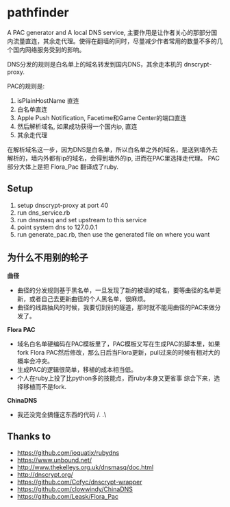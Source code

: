 pathfinder
===========
A PAC generator and A local DNS service, 主要作用是让作者关心的那部分国内流量直连，其余走代理。使得在翻墙的同时，尽量减少作者常用的数量不多的几个国内网络服务受到的影响。

DNS分发的规则是白名单上的域名转发到国内DNS，其余走本机的 dnscrypt-proxy.

PAC的规则是:

1. isPlainHostName 直连
1. 白名单直连
1. Apple Push Notification, Facetime和Game Center的端口直连
1. 然后解析域名, 如果成功获得一个国内ip, 直连
1. 其余走代理

在解析域名这一步，因为DNS是白名单，所以白名单之外的域名，是送到墙外去解析的，墙内外都有ip的域名，会得到墙外的ip, 进而在PAC里选择走代理。
PAC部分大体上是把 Flora_Pac 翻译成了ruby. 

Setup
------

1. setup dnscrypt-proxy at port 40
1. run dns_service.rb
1. run dnsmasq and set upstream to this service
1. point system dns to 127.0.0.1
1. run generate_pac.rb, then use the generated file on where you want

为什么不用别的轮子
----------------
**曲径**
- 曲径的分发规则基于黑名单，一旦发现了新的被墙的域名，要等曲径的名单更新，或者自己去更新曲径的个人黑名单，很麻烦。
- 曲径的线路抽风的时候，我要切到别的隧道，那时就不能用曲径的PAC来做分发了。

**Flora PAC**
- 域名白名单硬编码在PAC模板里了，PAC模板又写在生成PAC的脚本里，如果fork Flora PAC然后修改，那么日后当Flora更新，pull过来的时候有相对大的概率会冲突。
- 生成PAC的逻辑很简单，移植的成本相当低。
- 个人在ruby上投了比python多的技能点，而ruby本身又更省事
综合下来，选择移植而不是fork.

**ChinaDNS**
- 我还没完全搞懂这东西的代码 /. .\

Thanks to
----------

- https://github.com/ioquatix/rubydns
- https://www.unbound.net/
- http://www.thekelleys.org.uk/dnsmasq/doc.html
- http://dnscrypt.org/
- https://github.com/Cofyc/dnscrypt-wrapper
- https://github.com/clowwindy/ChinaDNS
- https://github.com/Leask/Flora_Pac